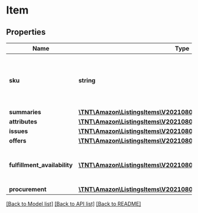 # Item

## Properties
Name | Type | Description | Notes
------------ | ------------- | ------------- | -------------
**sku** | **string** | A selling partner provided identifier for an Amazon listing. | 
**summaries** | [**\TNT\Amazon\ListingsItems\V20210801\Model\ItemSummaries**](ItemSummaries.md) |  | [optional] 
**attributes** | [**\TNT\Amazon\ListingsItems\V20210801\Model\ItemAttributes**](ItemAttributes.md) |  | [optional] 
**issues** | [**\TNT\Amazon\ListingsItems\V20210801\Model\ItemIssues**](ItemIssues.md) |  | [optional] 
**offers** | [**\TNT\Amazon\ListingsItems\V20210801\Model\ItemOffers**](ItemOffers.md) |  | [optional] 
**fulfillment_availability** | [**\TNT\Amazon\ListingsItems\V20210801\Model\FulfillmentAvailability[]**](FulfillmentAvailability.md) | Fulfillment availability for the listings item. | [optional] 
**procurement** | [**\TNT\Amazon\ListingsItems\V20210801\Model\ItemProcurement**](ItemProcurement.md) |  | [optional] 

[[Back to Model list]](../README.md#documentation-for-models) [[Back to API list]](../README.md#documentation-for-api-endpoints) [[Back to README]](../README.md)


